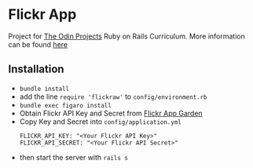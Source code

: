 # Flickr App

Project for [The Odin Projects](https://www.theodinproject.com) Ruby on Rails Curriculum.
More information can be found [here](https://www.theodinproject.com/courses/ruby-on-rails/lessons/apis)

## Installation
* `bundle install`
* add the line `require 'flickraw'` to `config/environment.rb`
* `bundle exec figaro install`
* Obtain Flickr API Key and Secret from [Flickr App Garden](https://www.flickr.com/services/apps/create/)
* Copy Key and Secret into `config/application.yml`
  ```
  FLICKR_API_KEY: "<Your Flickr API Key>"
  FLICKR_API_SECRET: "<Your Flickr API Secret>"
  ```
* then start the server with `rails s`
